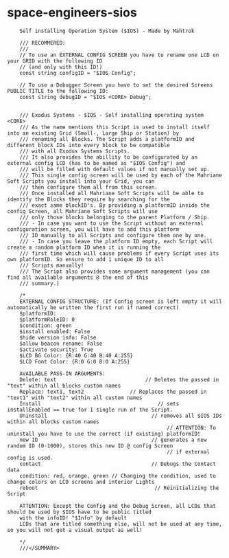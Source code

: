 # space-engineers-sios
		
		Self installing Operation System ($IOS) - Made by Mahtrok

        /// RECOMMERED:
        /// 
        // To use an EXTERNAL CONFIG SCREEN you have to rename one LCD on your GRID with the following ID 
        // (and only with this ID!)
        const string configID = "$IOS Config";

        // To use a Debugger Screen you have to set the desired Screens PUBLIC TITLE to the following ID:
        const string debugID = "$IOS <CORE> Debug";


        /// Exodus Systems - $IOS - Self installing operating system <CORE>
        /// As the name mentions this Script is used to install itself into an existing Grid (Small-, Large Ship or Station) by
        /// renaming all Blocks. The Script adds a platformID and different block IDs into every block to be compatible 
        /// with all Exodus Systems Scripts.
        /// It also provides the abillity to be configurated by an external config LCD (has to be named as "$IOS Config") and
        /// will be filled with default values if not manually set up. 
        /// This single config screen will be used by each of the Mahriane Soft Scripts you install into your Grid, you can 
        /// then configure them all from this screen.
        /// Once installed all Mahriane Soft Scripts will be able to identify the Blocks they require by searching for the 
        /// exact same blockID's. By providing a platformID inside the config Screen, all Mahriane Soft Scripts will use 
        /// only those blocks belonging to the parent Platform / Ship.
        /// - In case you want to use the Script without an external configuration screen, you will have to add this platform
        /// ID manually to all Scripts and configure them one by one.
        /// - In case you leave the platform ID empty, each Script will create a random platform ID when it is running the 
        /// first time which will cause problems if every Script uses its own platformID. So ensure to add 1 unique ID to all
        /// Scripts manually!
        /// The Script also provides some argument management (you can find all available arguments @ the end of this 
        /// summary.)

        /*
        EXTERNAL CONFIG STRUCTURE: (If Config screen is left empty it will automatically be written the first run if named correct)
        $platformID: 
        $platformRoleID: 0
        $condition: green
        $install enabled: False
        $hide version info: False
        $allow beacon rename: False
        $activate security: True
        $LCD BG Color: {R:40 G:40 B:40 A:255}
        $LCD Font Color: {R:0 G:0 B:0 A:255}

        AVAILABLE PASS-IN ARGUMENTS:
        Delete: text                             // Deletes the passed in "text" within all blocks custom names
        Replace: text1, text2               // Replaces the passed in "text1" with "text2" within all custom names
        Install                                      // sets installEnabled == true for 1 single run of the Script.
        Uninstall                                  // removes all $IOS IDs within all blocks custom names
                                                        // ATTENTION: To uninstall you have to use the correct (if existing) platformID!
        new ID                                     // generates a new random ID (0-1000), stores this new ID @ config Screen 
                                                        // if external config is used.
        contact                                    // Debugs the Contact data
        condition: red, orange, green // Changing the condition, used to change colors on LCD screens and interior Lights
        reboot                                      // Reinitializing the Script

        ATTENTION: Except the Config and the Debug Screen, all LCDs that should be used by $IOS have to be public titled
        with the infoID! "$Info" by default
        LCDs that are titled something else, will not be used at any time, so you will not get a visual output as well!

        */
        ///</SUMMARY>
